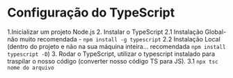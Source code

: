 # Configuração do TypeScript

1.Inicializar um projeto Node.js
2. Instalar o TypeScript 
2.1 Instalação Global- não muito recomendada - `npm install -g typescript` 
2.2 Instalação Local (dentro do projeto e não na sua máquina inteira... recomendada `npm install typescript -D`)
3. Rodar o TypeScript, utilizar o typescript instalado para traspilar o nosso código (converter nosso código TS para JS).
3.1 `npx tsc nome do arquivo`